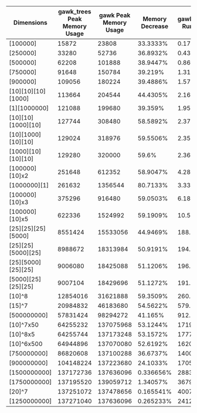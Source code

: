 | Dimensions | gawk_trees Peak Memory Usage | gawk Peak Memory Usage | Memory Decrease | gawk_trees Runtime | gawk Runtime | Slowdown |
|------------|------------------------------|------------------------|-----------------|--------------------|--------------|----------|
| [100000] | 15872 | 23808 | 33.3333% | 0.17 | 0.05 | 240% |
| [250000] | 33280 | 52736 | 36.8932% | 0.43 | 0.12 | 258.333% |
| [500000] | 62208 | 101888 | 38.9447% | 0.86 | 0.22 | 290.909% |
| [750000] | 91648 | 150784 | 39.219% | 1.31 | 0.35 | 274.286% |
| [900000] | 109056 | 180224 | 39.4886% | 1.57 | 0.41 | 282.927% |
| [10][10][10][1000] | 113664 | 204544 | 44.4305% | 2.16 | 0.67 | 222.388% |
| [1][1000000] | 121088 | 199680 | 39.359% | 1.95 | 0.51 | 282.353% |
| [10][10][1000][10] | 127744 | 308480 | 58.5892% | 2.37 | 0.80 | 196.25% |
| [10][1000][10][10] | 129024 | 318976 | 59.5506% | 2.35 | 0.80 | 193.75% |
| [1000][10][10][10] | 129280 | 320000 | 59.6% | 2.36 | 0.80 | 195% |
| [100000][10]x2 | 251648 | 612352 | 58.9047% | 4.28 | 1.41 | 203.546% |
| [1000000][1] | 261632 | 1356544 | 80.7133% | 3.33 | 1.63 | 104.294% |
| [100000][10]x3 | 375296 | 916480 | 59.0503% | 6.18 | 2.15 | 187.442% |
| [100000][10]x5 | 622336 | 1524992 | 59.1909% | 10.58 | 3.58 | 195.531% |
| [25][25][25][5000] | 8551424 | 15533056 | 44.9469% | 188.08 | 53.79 | 249.656% |
| [25][25][5000][25] | 8988672 | 18313984 | 50.9191% | 194.55 | 55.57 | 250.099% |
| [25][5000][25][25] | 9006080 | 18425088 | 51.1206% | 196.82 | 55.81 | 252.661% |
| [5000][25][25][25] | 9007104 | 18429696 | 51.1272% | 191.27 | 56.62 | 237.813% |
| [10]^8 | 12854016 | 31621888 | 59.3509% | 260.53 | 82.56 | 215.564% |
| [15]^7 | 20984832 | 46183680 | 54.5622% | 579.91 | 145.95 | 297.335% |
| [500000000] | 57831424 | 98294272 | 41.165% | 912.08 | 235.80 | 286.802% |
| [10]^7x50 | 64255232 | 137075968 | 53.1244% | 1719.67 | 460.20 | 273.679% |
| [10]^8x5 | 64255744 | 137173248 | 53.1572% | 1777.91 | 328.92 | 440.53% |
| [10]^6x500 | 64944896 | 137070080 | 52.6192% | 1620.93 | 435.31 | 272.362% |
| [750000000] | 86820608 | 137100288 | 36.6737% | 1400.41 | 384.56 | 264.159% |
| [900000000] | 104148224 | 137223680 | 24.1033% | 1705.18 | 460.42 | 270.353% |
| [1500000000] | 137172736 | 137636096 | 0.336656% | 2883.84 | 876.75 | 228.924% |
| [1750000000] | 137195520 | 139059712 | 1.34057% | 3679.77 | 1021.00 | 260.408% |
| [20]^7 | 137251072 | 137478656 | 0.165541% | 4007.83 | 1156.16 | 246.65% |
| [1250000000] | 137271040 | 137636096 | 0.265233% | 2412.20 | 730.05 | 230.416% |
